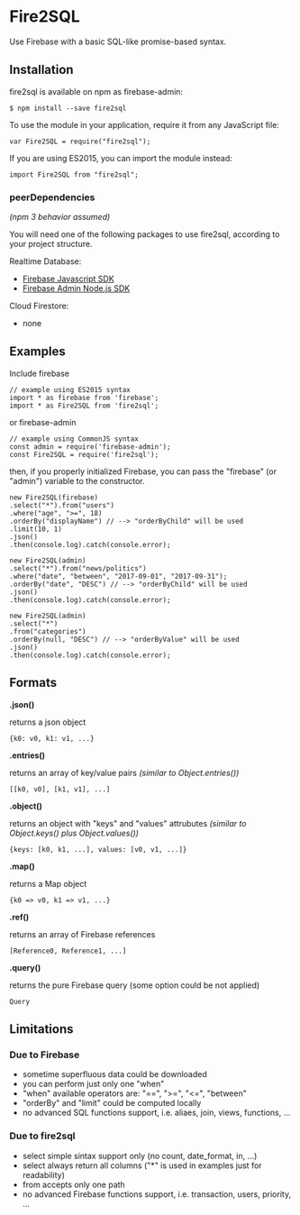 # Fire2SQL
Use Firebase with a basic SQL-like promise-based syntax.

## Installation
fire2sql is available on npm as firebase-admin:

	$ npm install --save fire2sql

To use the module in your application, require it from any JavaScript file:

	var Fire2SQL = require("fire2sql");

If you are using ES2015, you can import the module instead:

	import Fire2SQL from "fire2sql";

### peerDependencies
*(npm 3 behavior assumed)*

You will need one of the following packages to use fire2sql, according to your project structure.

Realtime Database:
- [Firebase Javascript SDK](https://github.com/firebase/firebase-js-sdk)
- [Firebase Admin Node.js SDK](https://github.com/firebase/firebase-admin-node)

Cloud Firestore:
- none

## Examples

Include firebase

	// example using ES2015 syntax
	import * as firebase from 'firebase';
	import * as Fire2SQL from 'fire2sql';

or firebase-admin

	// example using CommonJS syntax
	const admin = require('firebase-admin');
	const Fire2SQL = require('fire2sql');

then, if you properly initialized Firebase, you can pass the "firebase" (or "admin") variable to the constructor.

	new Fire2SQL(firebase)
	.select("*").from("users")
	.where("age", ">=", 18)
	.orderBy("displayName") // --> "orderByChild" will be used
	.limit(10, 1)
	.json()
	.then(console.log).catch(console.error);

	new Fire2SQL(admin)
	.select("*").from("news/politics")
	.where("date", "between", "2017-09-01", "2017-09-31");
	.orderBy("date", "DESC") // --> "orderByChild" will be used
	.json()
	.then(console.log).catch(console.error);

	new Fire2SQL(admin)
	.select("*")
	.from("categories")
	.orderBy(null, "DESC") // --> "orderByValue" will be used
	.json()
	.then(console.log).catch(console.error);

## Formats

**.json()**

returns a json object

	{k0: v0, k1: v1, ...}

**.entries()**

returns an array of key/value pairs *(similar to Object.entries())*

	[[k0, v0], [k1, v1], ...]

**.object()**

returns an object with "keys" and "values" attrubutes *(similar to Object.keys() plus Object.values())*

	{keys: [k0, k1, ...], values: [v0, v1, ...]}

**.map()**

returns a Map object

	{k0 => v0, k1 => v1, ...}

**.ref()**

returns an array of Firebase references

	[Reference0, Reference1, ...]

**.query()**

returns the pure Firebase query (some option could be not applied)

	Query

## Limitations

### Due to Firebase

- sometime superfluous data could be downloaded
- you can perform just only one "when"
- "when" available operators are: "==", ">=", "<=", "between"
- "orderBy" and "limit" could be computed locally
- no advanced SQL functions support, i.e. aliaes, join, views, functions, ...

### Due to fire2sql

- select simple sintax support only (no count, date_format, in, ...)
- select always return all columns ("*" is used in examples just for readability)
- from accepts only one path
- no advanced Firebase functions support, i.e. transaction, users, priority, ...
